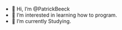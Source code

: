- 👋 Hi, I’m @PatrickBeeck
- 👀 I’m interested in learning how to program.
- 🌱 I’m currently Studying.

<!---
PatrickBeeck/PatrickBeeck is a ✨ special ✨ repository because its `README.md` (this file) appears on your GitHub profile.
You can click the Preview link to take a look at your changes.
--->
